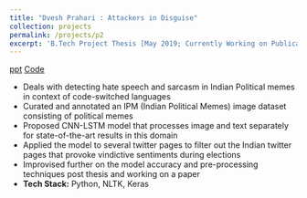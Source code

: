 ```yaml
---
title: "Dvesh Prahari : Attackers in Disguise"
collection: projects
permalink: /projects/p2
excerpt: 'B.Tech Project Thesis [May 2019; Currently Working on Publication]'
---
```


[ppt](https://ojs.aaai.org/index.php/AAAI/article/view/5112/4985) [Code](https://ojs.aaai.org/index.php/AAAI/article/view/5112/4985)

* Deals with detecting hate speech and sarcasm in Indian Political memes in context of code-switched languages
* Curated and annotated an IPM (Indian Political Memes) image dataset consisting of political memes
* Proposed CNN-LSTM model that processes image and text separately for state-of-the-art results in this domain
* Applied the model to several twitter pages to filter out the Indian twitter pages that provoke vindictive sentiments during elections
* Improvised further on the model accuracy and pre-processing techniques post thesis and working on a paper
* <b>Tech Stack:</b> Python, NLTK, Keras